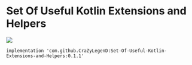 # Set Of Useful Kotlin Extensions and Helpers

[![](https://jitpack.io/v/CraZyLegenD/Set-Of-Useful-Kotlin-Extensions-and-Helpers.svg)](https://jitpack.io/#CraZyLegenD/Set-Of-Useful-Kotlin-Extensions-and-Helpers)


    implementation 'com.github.CraZyLegenD:Set-Of-Useful-Kotlin-Extensions-and-Helpers:0.1.1'
